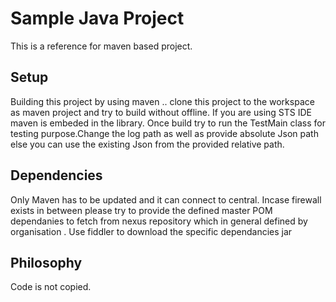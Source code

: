# Sample Java Project

This is a reference for maven based project.

## Setup

Building this project by using maven .. clone this project to the workspace as maven project and try to build without offline. If you are using STS IDE maven is embeded in the library. Once build try to run the TestMain class for testing purpose.Change the log path as well as provide absolute Json path else you can use the existing Json from the provided relative path.

## Dependencies

Only Maven has to be updated and it can connect to central. Incase firewall exists in between please try to provide the defined master POM dependanies to fetch from nexus repository which in general defined by organisation . Use fiddler to download the specific dependancies jar


## Philosophy

Code is not copied.
